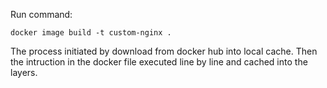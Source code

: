 Run command:
```
docker image build -t custom-nginx .
```

The process initiated by download from docker hub into local cache. Then the intruction in the docker file executed line by line and cached into the layers.